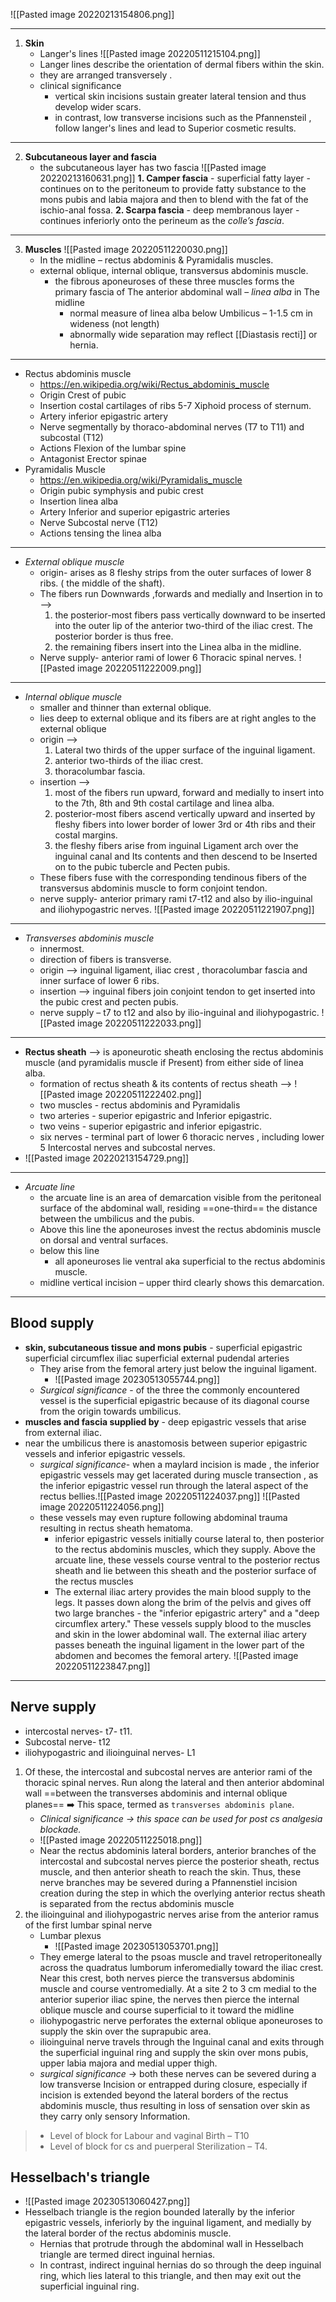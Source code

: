 
![[Pasted image 20220213154806.png]]

----
1. **Skin**
	- Langer's lines ![[Pasted image 20220511215104.png]]
	- Langer lines describe the orientation of dermal fibers within the skin.
	- they are arranged transversely .
	- clinical significance
		- vertical skin incisions sustain greater lateral tension and thus develop wider scars.
		- in contrast, low transverse incisions such as the Pfannensteil , follow langer's lines and lead to Superior cosmetic results. 
		
---
2. **Subcutaneous layer and fascia**
	- the subcutaneous layer has two fascia
		![[Pasted image 20220213160631.png]]
		**1. Camper fascia**
			- superficial fatty layer
			- continues on to the peritoneum to provide fatty substance to the mons pubis and labia majora and then to blend with the fat of the ischio-anal fossa.
		**2. Scarpa fascia**
			- deep membranous layer
			- continues inferiorly onto the perineum as the *colle’s fascia*.
---
3. **Muscles** ![[Pasted image 20220511220030.png]]
	- In the midline – rectus abdominis & Pyramidalis muscles.
	- external oblique, internal oblique, transversus abdominis muscle.
		- the fibrous aponeuroses of these three muscles forms the primary fascia of The anterior abdominal wall – *linea alba* in The midline
			- normal measure of linea alba below Umbilicus – 1-1.5 cm in wideness (not length)
			- abnormally wide separation may reflect [[Diastasis recti]] or hernia. 
---
- Rectus abdominis muscle
	- https://en.wikipedia.org/wiki/Rectus_abdominis_muscle
	- Origin	Crest of pubic
	- Insertion	costal cartilages of ribs 5-7 Xiphoid process of sternum.
	- Artery	inferior epigastric artery
	- Nerve	segmentally by thoraco-abdominal nerves (T7 to T11) and subcostal (T12)
	- Actions	Flexion of the lumbar spine
	- Antagonist	Erector spinae
- Pyramidalis Muscle
	- https://en.wikipedia.org/wiki/Pyramidalis_muscle
	- Origin	pubic symphysis and pubic crest
	- Insertion	linea alba
	- Artery	Inferior and superior epigastric arteries
	- Nerve	Subcostal nerve (T12)
	- Actions	tensing the linea alba

---
- *External oblique muscle*
	- origin- arises as 8 fleshy strips from the outer surfaces of lower 8 ribs. ( the middle of the shaft).
	- The fibers run Downwards ,forwards and medially and Insertion in to -->
		1. the posterior-most fibers pass vertically downward to be inserted into the outer lip of the anterior two-third of the iliac crest. The posterior border is thus free.
		2. the remaining fibers insert into the Linea alba in the midline.
	- Nerve supply- anterior rami of lower 6 Thoracic spinal nerves.
![[Pasted image 20220511222009.png]]
--- 
- *Internal oblique muscle*
	- smaller and thinner than external oblique.
	- lies deep to external oblique and its fibers are at right angles to the external oblique
	- origin -->
		1. Lateral two thirds of the upper surface of the inguinal ligament.
		2. anterior two-thirds of the iliac crest.
		3. thoracolumbar fascia.
	- insertion -->
		1. most of the fibers run upward, forward and medially to insert into to the 7th, 8th and 9th costal cartilage and linea alba.
		2. posterior-most fibers ascend vertically upward and inserted by fleshy fibers into lower border of lower 3rd or 4th ribs and their costal margins.
		3. the fleshy fibers arise from inguinal Ligament arch over the inguinal canal and Its contents and then descend to be Inserted on to the pubic tubercle and Pecten pubis.
	- These fibers fuse with the corresponding tendinous fibers of the transversus abdominis muscle to form conjoint tendon.
	- nerve supply- anterior primary rami t7-t12 and also by ilio-inguinal and iliohypogastric nerves.
![[Pasted image 20220511221907.png]]
---
- *Transverses abdominis muscle*
	- innermost.
	- direction of fibers is transverse.
	- origin –> inguinal ligament, iliac crest , thoracolumbar fascia and inner surface of lower 6 ribs.
	- insertion –> inguinal fibers join conjoint tendon to get inserted into the pubic crest and pecten pubis.
	- nerve supply – t7 to t12 and also by ilio-inguinal and iliohypogastric. 
![[Pasted image 20220511222033.png]]
--- 
- **Rectus sheath** --> is aponeurotic sheath enclosing the rectus abdominis muscle (and pyramidalis muscle if Present) from either side of linea alba.
	- formation of rectus sheath & its contents of rectus sheath --> ![[Pasted image 20220511222402.png]]
	- two muscles - rectus abdominis and Pyramidalis
	- two arteries - superior epigastric and Inferior epigastric.
	- two veins - superior epigastric and inferior epigastric.
	- six nerves - terminal part of lower 6 thoracic nerves , including lower 5 Intercostal nerves and subcostal nerves.
- ![[Pasted image 20220213154729.png]]
--- 
- *Arcuate line* 
	- the arcuate line is an area of demarcation visible from the peritoneal surface of the abdominal wall, residing ==one-third== the distance between the umbilicus and the pubis.
	- Above this line
		the aponeuroses invest the rectus abdominis muscle on dorsal and ventral surfaces.
	- below this line
		- all aponeuroses lie ventral aka superficial to the rectus abdominis muscle.
	- midline vertical incision – upper third clearly shows this demarcation.

---
## Blood supply
- **skin, subcutaneous tissue and mons pubis** - 
	superficial epigastric 
	superficial circumflex iliac
	superficial external pudendal arteries 
	- They arise from the femoral artery just below the inguinal ligament.
		- ![[Pasted image 20230513055744.png]]
	- *Surgical significance* - of the three the commonly encountered vessel is the superficial epigastric because of its diagonal course from the origin towards umbilicus.
- **muscles and fascia supplied by** - deep epigastric vessels that arise from external iliac.
- near the umbilicus there is anastomosis between superior epigastric vessels and inferior epigastric vessels.
	- *surgical significance*- when a maylard incision is made , the inferior epigastric vessels may get lacerated during muscle transection , as the inferior epigastric vessel run through the lateral aspect of the rectus bellies.![[Pasted image 20220511224037.png]] ![[Pasted image 20220511224056.png]] 
	- these vessels may even rupture following abdominal trauma resulting in rectus sheath hematoma.
		- inferior epigastric vessels initially course lateral to, then posterior to the rectus abdominis muscles, which they supply. Above the arcuate line, these vessels course ventral to the posterior rectus sheath and lie between this sheath and the posterior surface of the rectus muscles
		- The external iliac artery provides the main blood supply to the legs. It passes down along the brim of the pelvis and gives off two large branches - the "inferior epigastric artery" and a "deep circumflex artery." These vessels supply blood to the muscles and skin in the lower abdominal wall. The external iliac artery passes beneath the inguinal ligament in the lower part of the abdomen and becomes the femoral artery.
![[Pasted image 20220511223847.png]]
---
## Nerve supply
- intercostal nerves- t7- t11.
- Subcostal nerve- t12
- iliohypogastric and ilioinguinal nerves- L1

1. Of these, the intercostal and subcostal nerves are anterior rami of the thoracic spinal nerves. Run along the lateral and then anterior abdominal wall ==between the transverses abdominis and internal oblique planes== ➡️ This space, termed as `transverses abdominis plane`.
	- *Clinical significance -> this space can be used for post cs analgesia blockade.*
	- ![[Pasted image 20220511225018.png]]
	- Near the rectus abdominis lateral borders, anterior branches of the intercostal and subcostal nerves pierce the posterior sheath, rectus muscle, and then anterior sheath to reach the skin. Thus, these nerve branches may be severed during a Pfannenstiel incision creation during the step in which the overlying anterior rectus sheath is separated from the rectus abdominis muscle
2. the ilioinguinal and iliohypogastric nerves arise from the anterior ramus of the first lumbar spinal nerve
	- Lumbar plexus
		-  ![[Pasted image 20230513053701.png]]
	- They emerge lateral to the psoas muscle and travel retroperitoneally across the quadratus lumborum inferomedially toward the iliac crest. Near this crest, both nerves pierce the transversus abdominis muscle and course ventromedially. At a site 2 to 3 cm medial to the anterior superior iliac spine, the nerves then pierce the internal oblique muscle and course superficial to it toward the midline 
	- iliohypogastric nerve perforates the external oblique aponeuroses to supply the skin over the suprapubic area.
	- ilioinguinal nerve travels through the Inguinal canal and exits through the superficial inguinal ring and supply the skin over mons pubis, upper labia majora and medial upper thigh.
	- *surgical significance* -> both these nerves can be severed during a low transverse Incision or entrapped during closure, especially if incision is extended beyond the lateral borders of the rectus abdominis muscle, thus resulting in loss of sensation over skin as they carry only sensory Information.

> - Level of block for Labour and vaginal Birth – T10
> - Level of block for cs and puerperal Sterilization – T4.


## Hesselbach's triangle
- ![[Pasted image 20230513060427.png]]
- Hesselbach triangle is the region bounded laterally by the inferior epigastric vessels, inferiorly by the inguinal ligament, and medially by the lateral border of the rectus abdominis muscle. 
	- Hernias that protrude through the abdominal wall in Hesselbach triangle are termed direct inguinal hernias. 
	- In contrast, indirect inguinal hernias do so through the deep inguinal ring, which lies lateral to this triangle, and then may exit out the superficial inguinal ring.